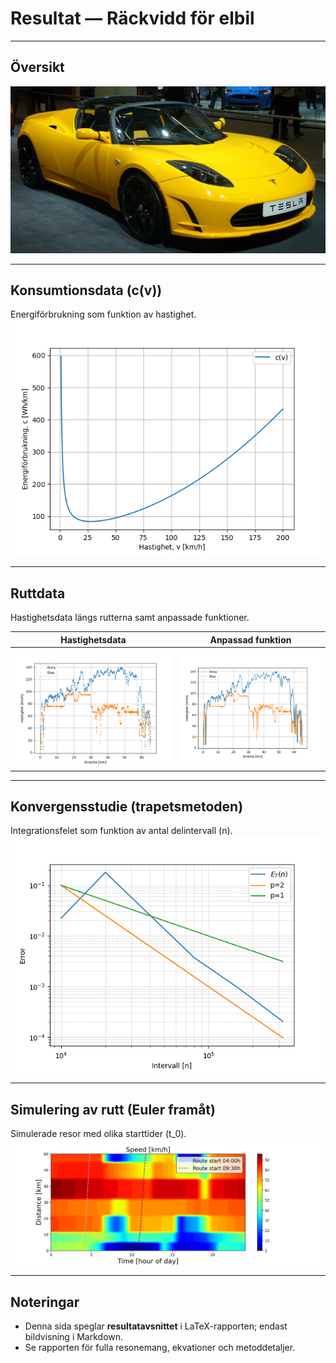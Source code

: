 # Resultat — Räckvidd för elbil


---

## Översikt
![Tesla Roadster](assets/img/tesla_roadster.jpg)

---

## Konsumtionsdata (c(v))
Energiförbrukning som funktion av hastighet.
![Konsumtionsdata](assets/img/konsumptionsdata.png)

---

## Ruttdata
Hastighetsdata längs rutterna samt anpassade funktioner.

| Hastighetsdata | Anpassad funktion |
|---|---|
| ![Ruttdata punktdiagram](assets/img/ruttdata_punktdiagram.png) | ![Ruttdata anpassad funktion](assets/img/ruttdata_anpassad_funktion.png) |

---

## Konvergensstudie (trapetsmetoden)
Integrationsfelet som funktion av antal delintervall \(n\).
![Konvergensstudie](assets/img/konvergensstudie.png)

---

## Simulering av rutt (Euler framåt)
Simulerade resor med olika starttider \(t_0\).
![Simulerad resa](assets/img/routesim.png)

---

## Noteringar
- Denna sida speglar **resultatavsnittet** i LaTeX-rapporten; endast bildvisning i Markdown.
- Se rapporten för fulla resonemang, ekvationer och metoddetaljer.
